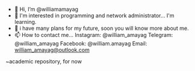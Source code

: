 - 👋 Hi, I’m @williamamayag
- 👀 I'm interested in programming and network administrator... I'm learning.
- 💞️ i have many plans for my future, soon you will know more about me.
- 📫 How to contact me...
Instagram: @william_amayag
Telegram: @william_amayag
Facebook: @william.amayag
Email: william_amayag@outlook.com

~academic repository, for now

<!---
williamamayag/williamamayag is a ✨ special ✨ repository because its `README.md` (this file) appears on your GitHub profile.
You can click the Preview link to take a look at your changes.
--->
